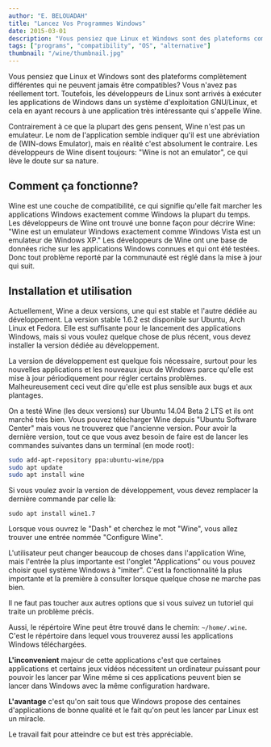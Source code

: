 ```yaml
---
author: "E. BELOUADAH"
title: "Lancez Vos Programmes Windows"
date: 2015-03-01
description: "Vous pensiez que Linux et Windows sont des plateforms complètement différentes qui ne peuvent jamais être compatibles? Vous n'avez pas réellement tort."
tags: ["programs", "compatibility", "OS", "alternative"]
thumbnail: "/wine/thumbnail.jpg"
---
```


Vous pensiez que Linux et Windows sont des plateforms complètement différentes qui ne peuvent jamais être compatibles? Vous n'avez pas réellement tort. Toutefois, les développeurs de Linux sont arrivés à exécuter les applications de Windows dans un système d'exploitation GNU/Linux, et cela en ayant recours à une application très intéressante qui s'appelle Wine.

Contrairement à ce que la plupart des gens pensent, Wine n'est pas un emulateur. Le nom de l'application semble indiquer qu'il est une abréviation de (WIN-dows Emulator), mais en réalité c'est absolument le contraire. Les développeurs de Wine disent toujours: "Wine is not an emulator", ce qui lève le doute sur sa nature.

## Comment ça fonctionne?

Wine est une couche de compatibilité, ce qui signifie qu'elle fait marcher les applications Windows exactement comme Windows la plupart du temps. Les développeurs de Wine ont trouvé une bonne façon pour décrire Wine: "Wine est un emulateur Windows exactement comme Windows Vista est un emulateur de Windows XP." Les développeurs de Wine ont une base de données riche sur les applications Windows connues et qui ont été testées. Donc tout problème reporté par la communauté est réglé dans la mise à jour qui suit.

## Installation et utilisation

Actuellement, Wine a deux versions, une qui est stable et l'autre dédiée au développement. La version stable 1.6.2 est disponible sur Ubuntu, Arch Linux et Fedora. Elle est suffisante pour le lancement des applications Windows, mais si vous voulez quelque chose de plus récent, vous devez installer la version dédiée au développement.

La version de développement est quelque fois nécessaire, surtout pour les nouvelles applications et les nouveaux jeux de Windows parce qu'elle est mise à jour périodiquement pour régler certains problèmes. Malheureusement ceci veut dire qu'elle est plus sensible aux bugs et aux plantages.

On a testé Wine (les deux versions) sur Ubuntu 14.04 Beta 2 LTS et ils ont marché très bien. Vous pouvez télécharger Wine depuis "Ubuntu Software Center" mais vous ne trouverez que l'ancienne version. Pour avoir la dernière version, tout ce que vous avez besoin de faire est de lancer les commandes suivantes dans un terminal (en mode root):

```bash
sudo add-apt-repository ppa:ubuntu-wine/ppa
sudo apt update
sudo apt install wine
```

Si vous voulez avoir la version de développement, vous devez remplacer la dernière commande par celle là:

```
sudo apt install wine1.7
```

Lorsque vous ouvrez le "Dash" et cherchez le mot "Wine", vous allez trouver une entrée nommée "Configure Wine".

L'utilisateur peut changer beaucoup de choses dans l'application Wine, mais l'entrée la plus importante est l'onglet "Applications" ou vous pouvez choisir quel système Windows à "imiter". C'est la fonctionnalité la plus importante et la première à consulter lorsque quelque chose ne marche pas bien.

Il ne faut pas toucher aux autres options que si vous suivez un tutoriel qui traite un problème précis.

Aussi, le répértoire Wine peut être trouvé dans le chemin: `~/home/.wine`. C'est le répértoire dans lequel vous trouverez aussi les applications Windows téléchargées.

**L'inconvenient** majeur de cette applications c'est que certaines applications et certains jeux vidéos nécessitent un ordinateur puissant pour pouvoir les lancer par Wine même si ces applications peuvent bien se lancer dans Windows avec la même configuration hardware.

**L'avantage** c'est qu'on sait tous que Windows propose des centaines d'applications de bonne qualité et le fait qu'on peut les lancer par Linux est un miracle.

Le travail fait pour atteindre ce but est très appréciable.
